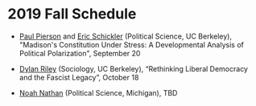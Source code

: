 # 2019 Fall Schedule

- [Paul Pierson](https://polisci.berkeley.edu/people/person/paul-pierson) and [Eric Schickler](https://polisci.berkeley.edu/people/person/eric-schickler) (Political Science, UC Berkeley), "Madison's Constitution Under Stress: A Developmental Analysis of Political Polarization", September 20

- [Dylan Riley](https://sociology.berkeley.edu/faculty/dylan-john-riley) (Sociology, UC Berkeley), “Rethinking Liberal Democracy and the Fascist Legacy”, October 18

- [Noah Nathan](https://sites.lsa.umich.edu/noahnathan/) (Political Science, Michigan), TBD
